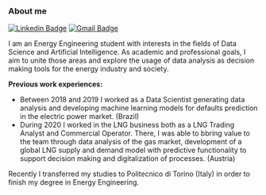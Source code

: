 <!--### Hi there 👋


**blamassa/blamassa** is a ✨ _special_ ✨ repository because its `README.md` (this file) appears on your GitHub profile.

Here are some ideas to get you started:

- 🔭 I’m currently working on ...
- 🌱 I’m currently learning ...
- 👯 I’m looking to collaborate on ...
- 🤔 I’m looking for help with ...
- 💬 Ask me about ...
- 📫 How to reach me: ...
- 😄 Pronouns: ...
- ⚡ Fun fact: ...
-->
### About me

[![Linkedin Badge](https://img.shields.io/badge/LinkedIn-0077B5?style=flat-square&logo=Linkedin&logoColor=white&link=https://www.linkedin.com/in/breno-esteves-lamassa/)](https://www.linkedin.com/in/breno-esteves-lamassa/)
[![Gmail Badge](https://img.shields.io/badge/-breno@lamassa.com.br-c14438?style=flat-square&logo=Gmail&logoColor=white&link=mailto:breno@lamassa.com.br)](mailto:breno@lamassa.com.br)


I am an Energy Engineering student with interests in the fields of Data Science and Artificial Intelligence. As academic and professional goals, I aim to unite those areas and explore the usage of data analysis as decision making tools for the energy industry and society.

**Previous work experiences:**
- Between 2018 and 2019 I worked as a Data Scientist generating data analysis and developing machine learning models for defaults prediction in the electric power market. (Brazil)
- During 2020 I worked in the LNG business both as a LNG Trading Analyst and Commercial Operator. There, I was able to bbring value to the team through data analysis of the gas market, development of a global LNG supply and demand model with predictive functionality to support decision making and digitalization of processes. (Austria)

Recently I transferred my studies to Politecnico di Torino (Italy) in order to finish my degree in Energy Engineering.
